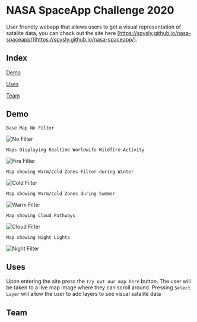 # NASA SpaceApp Challenge 2020

User friendly webapp that allows users to get a visual representation of satalite data, you can check out the site here [https://spysly.github.io/nasa-spaceapp/](https://spysly.github.io/nasa-spaceapp/).

## Index
[Demo](#demo)

[Uses](#uses)

[Team](#team)

## Demo
```
Base Map No Filter
```
![No Filter](docs/imgs/basemap.png)

```
Maps Displaying Realtime Worldwife Wildfire Activity
```
![Fire Filter](docs/imgs/firesmap.png)

```
Map showing Warm/Cold Zones Filter during Winter
```
![Cold Filter](docs/imgs/coldzonemap1.png)

```
Map showing Warm/Cold Zones during Summer
```
![Warm Filter](docs/imgs/coldzonemap2.png)

```
Map showing Cloud Pathways
```
![Cloud Filter](docs/imgs/cloudmap.png)

```
Map showing Night Lights
```
![Night Filter](docs/imgs/nightmap.png)

## Uses 
Upon entering the site press the `Try out our map here` button.
The user will be taken to a live map image where they can scroll around.
Pressing `Select Layer` will allow the user to add layers to see visual 
satalite data

## Team
